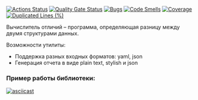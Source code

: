 [![Actions Status](https://github.com/anilopchisak/frontend-project-46/actions/workflows/hexlet-check.yml/badge.svg)](https://github.com/anilopchisak/frontend-project-46/actions) 
[![Quality Gate Status](https://sonarcloud.io/api/project_badges/measure?project=anilopchisak_frontend-project-46&metric=alert_status)](https://sonarcloud.io/summary/new_code?id=anilopchisak_frontend-project-46) 
[![Bugs](https://sonarcloud.io/api/project_badges/measure?project=anilopchisak_frontend-project-46&metric=bugs)](https://sonarcloud.io/summary/new_code?id=anilopchisak_frontend-project-46) 
[![Code Smells](https://sonarcloud.io/api/project_badges/measure?project=anilopchisak_frontend-project-46&metric=code_smells)](https://sonarcloud.io/summary/new_code?id=anilopchisak_frontend-project-46) 
[![Coverage](https://sonarcloud.io/api/project_badges/measure?project=anilopchisak_frontend-project-46&metric=coverage)](https://sonarcloud.io/summary/new_code?id=anilopchisak_frontend-project-46) 
[![Duplicated Lines (%)](https://sonarcloud.io/api/project_badges/measure?project=anilopchisak_frontend-project-46&metric=duplicated_lines_density)](https://sonarcloud.io/summary/new_code?id=anilopchisak_frontend-project-46)

Вычислитель отличий – программа, определяющая разницу между двумя структурами данных.

Возможности утилиты:
- Поддержка разных входных форматов: yaml, json
- Генерация отчета в виде plain text, stylish и json

### Пример работы библиотеки:
[![asciicast](https://asciinema.org/a/6zMgywkTa9DIOHHP73GqSHC2w.svg)](https://asciinema.org/a/6zMgywkTa9DIOHHP73GqSHC2w)